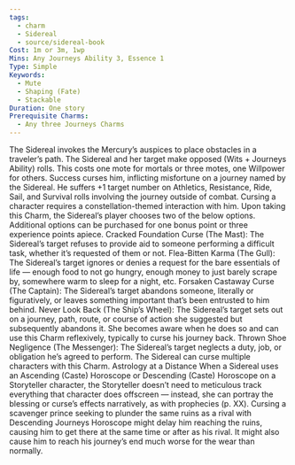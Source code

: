 ```yaml
---
tags:
  - charm
  - Sidereal
  - source/sidereal-book
Cost: 1m or 3m, 1wp
Mins: Any Journeys Ability 3, Essence 1
Type: Simple
Keywords:
  - Mute
  - Shaping (Fate)
  - Stackable
Duration: One story
Prerequisite Charms:
  - Any three Journeys Charms
---
```

The Sidereal invokes the Mercury’s auspices to place obstacles in a traveler’s path. The Sidereal and her target make opposed (Wits + Journeys Ability) rolls. This costs one mote for mortals or three motes, one Willpower for others. Success curses him, inflicting misfortune on a journey named by the Sidereal. He suffers +1 target number on Athletics, Resistance, Ride, Sail, and Survival rolls involving the journey outside of combat. Cursing a character requires a constellation-themed interaction with him. Upon taking this Charm, the Sidereal’s player chooses two of the below options. Additional options can be purchased for one bonus point or three experience points apiece. Cracked Foundation Curse (The Mast): The Sidereal’s target refuses to provide aid to someone performing a difficult task, whether it’s requested of them or not. Flea-Bitten Karma (The Gull): The Sidereal’s target ignores or denies a request for the bare essentials of life — enough food to not go hungry, enough money to just barely scrape by, somewhere warm to sleep for a night, etc. Forsaken Castaway Curse (The Captain): The Sidereal’s target abandons someone, literally or figuratively, or leaves something important that’s been entrusted to him behind. Never Look Back (The Ship’s Wheel): The Sidereal’s target sets out on a journey, path, route, or course of action she suggested but subsequently abandons it. She becomes aware when he does so and can use this Charm reflexively, typically to curse his journey back. Thrown Shoe Negligence (The Messenger): The Sidereal’s target neglects a duty, job, or obligation he’s agreed to perform. The Sidereal can curse multiple characters with this Charm. Astrology at a Distance When a Sidereal uses an Ascending (Caste) Horoscope or Descending (Caste) Horoscope on a Storyteller character, the Storyteller doesn’t need to meticulous track everything that character does offscreen — instead, she can portray the blessing or curse’s effects narratively, as with prophecies (p. XX). Cursing a scavenger prince seeking to plunder the same ruins as a rival with Descending Journeys Horoscope might delay him reaching the ruins, causing him to get there at the same time or after as his rival. It might also cause him to reach his journey’s end much worse for the wear than normally.